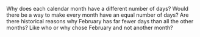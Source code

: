 Why does each calendar month have a different number of days?
Would there be a way to make every month have an equal number of days?
Are there historical reasons why February has far fewer days than all the other months?
Like who or why chose February and not another month?